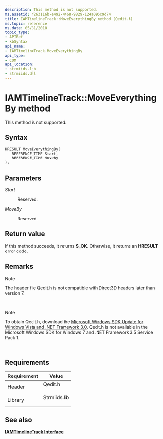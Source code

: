 ```yaml
---
description: This method is not supported.
ms.assetid: f263116b-e492-4468-9829-124a096c9d74
title: IAMTimelineTrack::MoveEverythingBy method (Qedit.h)
ms.topic: reference
ms.date: 05/31/2018
topic_type: 
- APIRef
- kbSyntax
api_name: 
- IAMTimelineTrack.MoveEverythingBy
api_type: 
- COM
api_location: 
- strmiids.lib
- strmiids.dll
---
```


# IAMTimelineTrack::MoveEverythingBy method

This method is not supported.

## Syntax


```C++
HRESULT MoveEverythingBy(
   REFERENCE_TIME Start,
   REFERENCE_TIME MoveBy
);
```



## Parameters

<dl> <dt>

*Start* 
</dt> <dd>

Reserved.

</dd> <dt>

*MoveBy* 
</dt> <dd>

Reserved.

</dd> </dl>

## Return value

If this method succeeds, it returns **S\_OK**. Otherwise, it returns an **HRESULT** error code.

## Remarks

> [!Note]  
> The header file Qedit.h is not compatible with Direct3D headers later than version 7.

 

> [!Note]  
> To obtain Qedit.h, download the [Microsoft Windows SDK Update for Windows Vista and .NET Framework 3.0](https://msdn.microsoft.com/windowsvista/bb980924.aspx). Qedit.h is not available in the Microsoft Windows SDK for Windows 7 and .NET Framework 3.5 Service Pack 1.

 

## Requirements



| Requirement | Value |
|--------------------|-----------------------------------------------------------------------------------------|
| Header<br/>  | <dl> <dt>Qedit.h</dt> </dl>      |
| Library<br/> | <dl> <dt>Strmiids.lib</dt> </dl> |



## See also

<dl> <dt>

[**IAMTimelineTrack Interface**](iamtimelinetrack.md)
</dt> </dl>

 

 





